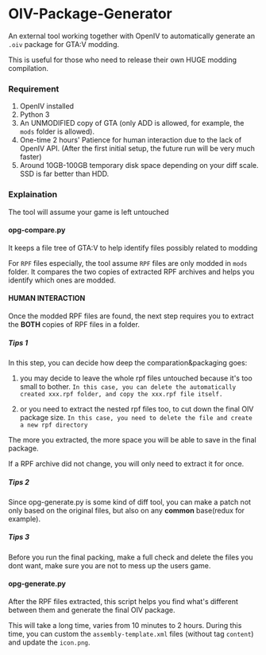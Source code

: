 # OIV-Package-Generator
An external tool working together with OpenIV to automatically generate an `.oiv` package for GTA:V modding. 

This is useful for those who need to release their own HUGE modding compilation.



### Requirement
1. OpenIV installed
2. Python 3
3. An UNMODIFIED copy of GTA (only ADD is allowed, for example, the `mods` folder is allowed).
4. One-time 2 hours' Patience for human interaction due to the lack of OpenIV API. (After the first initial setup, the future run will be very much faster)
5. Around 10GB-100GB temporary disk space depending on your diff scale. SSD is far better than HDD.


### Explaination
The tool will assume your game is left untouched

#### opg-compare.py
It keeps a file tree of GTA:V to help identify files possibly related to modding

For `RPF` files especially, the tool assume `RPF` files are only modded in `mods` folder. It compares the two copies of extracted RPF archives and helps you identify which ones are modded.

#### HUMAN INTERACTION
Once the modded RPF files are found, the next step requires you to extract the **BOTH** copies of RPF files in a folder.

##### Tips 1
In this step, you can decide how deep the comparation&packaging goes:
1. you may decide to leave the whole rpf files untouched because it's too small to bother.
`In this case, you can delete the automatically created xxx.rpf folder, and copy the xxx.rpf file itself.`

2. or you need to extract the nested rpf files too, to cut down the final OIV package size.
`In this case, you need to delete the file and create a new rpf directory`

The more you extracted, the more space you will be able to save in the final package.

If a RPF archive did not change, you will only need to extract it for once.

##### Tips 2
Since opg-generate.py is some kind of diff tool, you can make a patch not only based on the original files, but also on any **common** base(redux for example).


##### Tips 3
Before you run the final packing, make a full check and delete the files you dont want, make sure you are not to mess up the users game.


#### opg-generate.py
After the RPF files extracted, this script helps you find what's different between them and generate the final OIV package.

This will take a long time, varies from 10 minutes to 2 hours. During this time, you can custom the `assembly-template.xml` files (without tag `content`) and update the `icon.png`.

